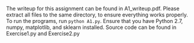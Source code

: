 The writeup for this assignment can be found in A1_writeup.pdf.
Please extract all files to the same directory, to ensure everything works properly.
To run the programs, run `python A1.py`. Ensure that you have Python 2.7, numpy, matplotlib, and sklearn installed.
Source code can be found in Exercise1.py and Exercise2.py